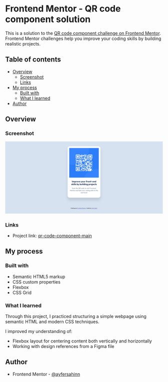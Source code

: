 # Frontend Mentor - QR code component solution

This is a solution to the [QR code component challenge on Frontend Mentor](https://www.frontendmentor.io/challenges/qr-code-component-iux_sIO_H). Frontend Mentor challenges help you improve your coding skills by building realistic projects. 

## Table of contents

- [Overview](#overview)
  - [Screenshot](#screenshot)
  - [Links](#links)
- [My process](#my-process)
  - [Built with](#built-with)
  - [What I learned](#what-i-learned) 
- [Author](#author)


## Overview

### Screenshot

![](qr-code-project.png)

### Links

- Project link: [qr-code-component-main](https://github.com/ayfersahinn/frontend-mentor-projects/tree/main/qr-code-component-main)

## My process

### Built with

- Semantic HTML5 markup
- CSS custom properties
- Flexbox
- CSS Grid

### What I learned
Through this project, I practiced structuring a simple webpage using semantic HTML and modern CSS techniques.

I improved my understanding of:

- Flexbox layout for centering content both vertically and horizontally
- Working with design references from a Figma file

## Author
- Frontend Mentor - [@ayfersahinn](https://www.frontendmentor.io/profile/ayfersahinn)
